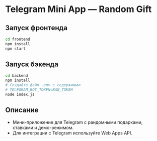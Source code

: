 # Telegram Mini App — Random Gift

## Запуск фронтенда

```bash
cd frontend
npm install
npm start
```

## Запуск бэкенда

```bash
cd backend
npm install
# Создайте файл .env с содержимым:
# TELEGRAM_BOT_TOKEN=ВАШ_ТОКЕН
node index.js
```

## Описание

- Мини-приложение для Telegram с рандомными подарками, ставками и демо-режимом.
- Для интеграции с Telegram используйте Web Apps API.
